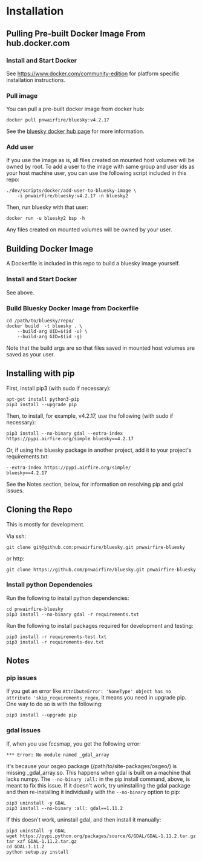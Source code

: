 # Installation


## Pulling Pre-built Docker Image From hub.docker.com

### Install and Start Docker

See https://www.docker.com/community-edition for platform specific
installation instructions.

### Pull image

You can pull a pre-built docker image from docker hub:

    docker pull pnwairfire/bluesky:v4.2.17

See the
[bluesky docker hub page](https://hub.docker.com/r/pnwairfire/bluesky/)
for more information.

### Add user

If you use the image as is, all files created on mounted host volumes
will be owned by root.  To add a user to the image with same group
and user ids as your host machine user, you can use the following
script included in this repo:

    ./dev/scripts/docker/add-user-to-bluesky-image \
        -i pnwairfire/bluesky:v4.2.17 -n bluesky2

Then, run bluesky with that user:

    docker run -u bluesky2 bsp -h

Any files created on mounted volumes will be owned by your user.





## Building Docker Image

A Dockerfile is included in this repo to build a bluesky image yourself.

### Install and Start Docker

See above.

### Build Bluesky Docker Image from Dockerfile

    cd /path/to/bluesky/repo/
    docker build  -t bluesky . \
        --build-arg UID=$(id -u) \
        --build-arg GID=$(id -g)

Note that the build args are so that files saved in mounted host volumes
are saved as your user.





## Installing with pip

First, install pip3 (with sudo if necessary):

    apt-get install python3-pip
    pip3 install --upgrade pip

Then, to install, for example, v4.2.17, use the following (with sudo if necessary):

    pip3 install --no-binary gdal --extra-index https://pypi.airfire.org/simple bluesky==4.2.17

Or, if using the bluesky package in another project, add it to your project's
requirements.txt:

    --extra-index https://pypi.airfire.org/simple/
    bluesky==4.2.17

See the Notes section, below, for information on resolving pip and
gdal issues.




## Cloning the Repo

This is mostly for development.

Via ssh:

    git clone git@github.com:pnwairfire/bluesky.git pnwairfire-bluesky

or http:

    git clone https://github.com/pnwairfire/bluesky.git pnwairfire-bluesky

### Install python Dependencies


Run the following to install python dependencies:

    cd pnwairfire-bluesky
    pip3 install --no-binary gdal -r requirements.txt

Run the following to install packages required for development and testing:

    pip3 install -r requirements-test.txt
    pip3 install -r requirements-dev.txt





## Notes

### pip issues

If you get an error like    ```AttributeError: 'NoneType' object has no
attribute 'skip_requirements_regex```, it means you need in upgrade
pip. One way to do so is with the following:

    pip3 install --upgrade pip

### gdal issues

If, when you use fccsmap, you get the following error:

    *** Error: No module named _gdal_array

it's because your osgeo package (/path/to/site-packages/osgeo/) is
missing _gdal_array.so.  This happens when gdal is built on a
machine that lacks numpy.  The ```--no-binary :all:``` in the pip
install command, above, is meant to fix this issue.  If it doesn't work,
try uninstalling the gdal package and then re-installing it individually
with the ```--no-binary``` option to pip:

    pip3 uninstall -y GDAL
    pip3 install --no-binary :all: gdal==1.11.2

If this doesn't work, uninstall gdal, and then install it manually:

    pip3 uninstall -y GDAL
    wget https://pypi.python.org/packages/source/G/GDAL/GDAL-1.11.2.tar.gz
    tar xzf GDAL-1.11.2.tar.gz
    cd GDAL-1.11.2
    python setup.py install

